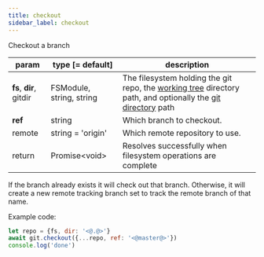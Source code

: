 ```yaml
---
title: checkout
sidebar_label: checkout
---
```


Checkout a branch

| param                   | type [= default]         | description                                                                                                                                         |
| ----------------------- | ------------------------ | --------------------------------------------------------------------------------------------------------------------------------------------------- |
| **fs**, **dir**, gitdir | FSModule, string, string | The filesystem holding the git repo, the [working tree](dir-vs-gitdir.md) directory path, and optionally the [git directory](dir-vs-gitdir.md) path |
| **ref**                 | string                   | Which branch to checkout.                                                                                                                           |
| remote                  | string = 'origin'        | Which remote repository to use.                                                                                                                     |
| return                  | Promise\<void\>          | Resolves successfully when filesystem operations are complete                                                                                       |

If the branch already exists it will check out that branch. Otherwise, it will create a new remote tracking branch set to track the remote branch of that name.

Example code:

```js
let repo = {fs, dir: '<@.@>'}
await git.checkout({...repo, ref: '<@master@>'})
console.log('done')
```